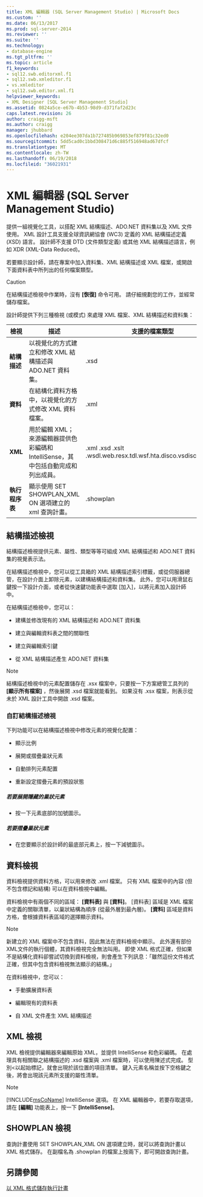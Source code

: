 ```yaml
---
title: XML 編輯器 (SQL Server Management Studio) | Microsoft Docs
ms.custom: ''
ms.date: 06/13/2017
ms.prod: sql-server-2014
ms.reviewer: ''
ms.suite: ''
ms.technology:
- database-engine
ms.tgt_pltfrm: ''
ms.topic: article
f1_keywords:
- sql12.swb.editorxml.f1
- sql12.swb.xmleditor.f1
- vs.xmleditor
- sql12.swb.editor.xml.f1
helpviewer_keywords:
- XML Designer [SQL Server Management Studio]
ms.assetid: 0824a5ce-e67b-4b53-98d9-d371faf2d23c
caps.latest.revision: 26
author: craigg-msft
ms.author: craigg
manager: jhubbard
ms.openlocfilehash: e204ee307da1b727485b969853ef879f81c32ed0
ms.sourcegitcommit: 5dd5cad0c1bbd308471d6c885f516948ad67dfcf
ms.translationtype: MT
ms.contentlocale: zh-TW
ms.lasthandoff: 06/19/2018
ms.locfileid: "36021931"
---
```

# <a name="xml-editor-sql-server-management-studio"></a>XML 編輯器 (SQL Server Management Studio)
  提供一組視覺化工具，以搭配 XML 結構描述、ADO.NET 資料集以及 XML 文件使用。 XML 設計工具支援全球資訊網協會 (WC3) 定義的 XML 結構描述定義 (XSD) 語言。 設計師不支援 DTD (文件類型定義) 或其他 XML 結構描述語言，例如 XDR (XML-Data Reduced)。  
  
 若要顯示設計師，請在專案中加入資料集、XML 結構描述或 XML 檔案，或開啟下面資料表中所列出的任何檔案類型。  
  
> [!CAUTION]  
>  在結構描述檢視中作業時，沒有 **[恢復]** 命令可用。 請仔細規劃您的工作，並經常儲存檔案。  
  
 設計師提供下列三種檢視 (或模式) 來處理 XML 檔案、XML 結構描述和資料集：  
  
|檢視|描述|支援的檔案類型|  
|----------|-----------------|--------------------------|  
|**結構描述**|以視覺化的方式建立和修改 XML 結構描述與 ADO.NET 資料集。|.xsd|  
|**資料**|在結構化資料方格中，以視覺化的方式修改 XML 資料檔案。|.xml|  
|**XML**|用於編輯 XML；來源編輯器提供色彩編碼和 IntelliSense，其中包括自動完成和列出成員。|.xml .xsd .xslt .wsdl.web.resx.tdl.wsf.hta.disco.vsdisco.config|  
|**執行程序表**|顯示使用 SET SHOWPLAN_XML ON 選項建立的 xml 查詢計畫。|.showplan|  
  
## <a name="schema-view"></a>結構描述檢視  
 結構描述檢視提供元素、屬性、類型等等可組成 XML 結構描述和 ADO.NET 資料集的視覺表示法。  
  
 在結構描述檢視中，您可以從工具箱的 XML 結構描述索引標籤，或從伺服器總管，在設計介面上卸除元素，以建構結構描述和資料集。 此外，您可以用滑鼠右鍵按一下設計介面，或者從快速鍵功能表中選取 [加入]，以將元素加入設計師中。  
  
 在結構描述檢視中，您可以：  
  
-   建構並修改現有的 XML 結構描述和 ADO.NET 資料集  
  
-   建立與編輯資料表之間的關聯性  
  
-   建立與編輯索引鍵  
  
-   從 XML 結構描述產生 ADO.NET 資料集  
  
> [!NOTE]  
>  結構描述檢視中的元素配置儲存在 .xsx 檔案中，只要按一下方案總管工具列的 **[顯示所有檔案]** ，然後展開 .xsd 檔案就能看到。 如果沒有 .xsx 檔案，則表示從未於 XML 設計工具中開啟 .xsd 檔案。  
  
### <a name="customizing-schema-view"></a>自訂結構描述檢視  
 下列功能可以在結構描述檢視中修改元素的視覺化配置：  
  
-   顯示比例  
  
-   展開或摺疊巢狀元素  
  
-   自動排列元素配置  
  
-   重新設定摺疊元素的預設狀態  
  
##### <a name="to-expand-hidden-nested-elements"></a>若要展開隱藏的巢狀元素  
  
-   按一下元素底部的加號圖示。  
  
##### <a name="to-collapse-nested-elements"></a>若要摺疊巢狀元素  
  
-   在您要顯示於設計師的最底部元素上，按一下減號圖示。  
  
## <a name="data-view"></a>資料檢視  
 資料檢視提供資料方格，可以用來修改 .xml 檔案。 只有 XML 檔案中的內容 (但不包含標記和結構) 可以在資料檢視中編輯。  
  
 資料檢視中有兩個不同的區域： **[資料表]** 與 **[資料]**。 [資料表] 區域是 XML 檔案中定義的關聯清單，以巢狀結構為順序 (從最外層到最內層)。 **[資料]** 區域是資料方格，會根據資料表區域的選擇顯示資料。  
  
> [!NOTE]  
>  新建立的 XML 檔案中不包含資料，因此無法在資料檢視中顯示。 此外還有部份 XML文件的執行個體，其資料檢視完全無法叫用。 即使 XML 格式正確，但如果不是結構化資料卻嘗試切換到資料檢視，則會產生下列訊息：「雖然這份文件格式正確，但其中包含資料檢視無法顯示的結構。」  
  
 在資料檢視中，您可以：  
  
-   手動擴展資料表  
  
-   編輯現有的資料表  
  
-   自 XML 文件產生 XML 結構描述  
  
## <a name="xml-view"></a>XML 檢視  
 XML 檢視提供編輯器來編輯原始 XML，並提供 IntelliSense 和色彩編碼。 在處理具有相關聯之結構描述的 .xsd 檔案與 .xml 檔案時，可以使用陳述式完成。 型別\<以起始標記，就會出現於該位置的項目清單。 鍵入元素名稱並按下空格鍵之後，將會出現該元素所支援的屬性清單。  
  
> [!NOTE]  
>  [!INCLUDE[msCoName](../../includes/msconame-md.md)] IntelliSense 選項。 在 XML 編輯器中，若要存取選項，請在 **[編輯]** 功能表上，按一下 **[IntelliSense]**。  
  
## <a name="showplan-view"></a>SHOWPLAN 檢視  
 查詢計畫使用 SET SHOWPLAN_XML ON 選項建立時，就可以將查詢計畫以 XML 格式儲存。 在副檔名為 .showplan 的檔案上按兩下，即可開啟查詢計畫。  
  
## <a name="see-also"></a>另請參閱  
 [以 XML 格式儲存執行計畫](../performance/save-an-execution-plan-in-xml-format.md)  
  
  
